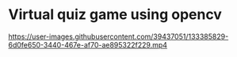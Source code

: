 # Virtual quiz game using opencv


https://user-images.githubusercontent.com/39437051/133385829-6d0fe650-3440-467e-af70-ae895322f229.mp4


